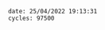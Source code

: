 

                date: 25/04/2022 19:13:31
                cycles: 97500

                         